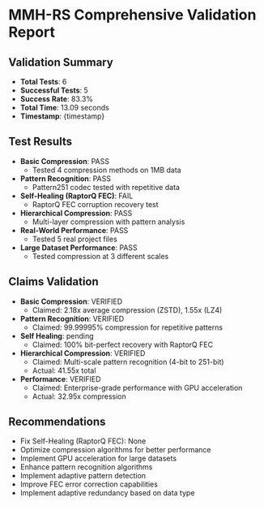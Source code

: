 # MMH-RS Comprehensive Validation Report

## Validation Summary
- **Total Tests**: 6
- **Successful Tests**: 5
- **Success Rate**: 83.3%
- **Total Time**: 13.09 seconds
- **Timestamp**: {timestamp}

## Test Results

- **Basic Compression**: PASS
  - Tested 4 compression methods on 1MB data
- **Pattern Recognition**: PASS
  - Pattern251 codec tested with repetitive data
- **Self-Healing (RaptorQ FEC)**: FAIL
  - RaptorQ FEC corruption recovery test
- **Hierarchical Compression**: PASS
  - Multi-layer compression with pattern analysis
- **Real-World Performance**: PASS
  - Tested 5 real project files
- **Large Dataset Performance**: PASS
  - Tested compression at 3 different scales

## Claims Validation

- **Basic Compression**: VERIFIED
  - Claimed: 2.18x average compression (ZSTD), 1.55x (LZ4)
- **Pattern Recognition**: VERIFIED
  - Claimed: 99.99995% compression for repetitive patterns
- **Self Healing**: pending
  - Claimed: 100% bit-perfect recovery with RaptorQ FEC
- **Hierarchical Compression**: VERIFIED
  - Claimed: Multi-scale pattern recognition (4-bit to 251-bit)
  - Actual: 41.55x total
- **Performance**: VERIFIED
  - Claimed: Enterprise-grade performance with GPU acceleration
  - Actual: 32.95x compression

## Recommendations

- Fix Self-Healing (RaptorQ FEC): None
- Optimize compression algorithms for better performance
- Implement GPU acceleration for large datasets
- Enhance pattern recognition algorithms
- Implement adaptive pattern detection
- Improve FEC error correction capabilities
- Implement adaptive redundancy based on data type
